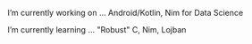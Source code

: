 I’m currently working on ... Android/Kotlin, Nim for Data Science

I’m currently learning ... "Robust" C, Nim, Lojban

